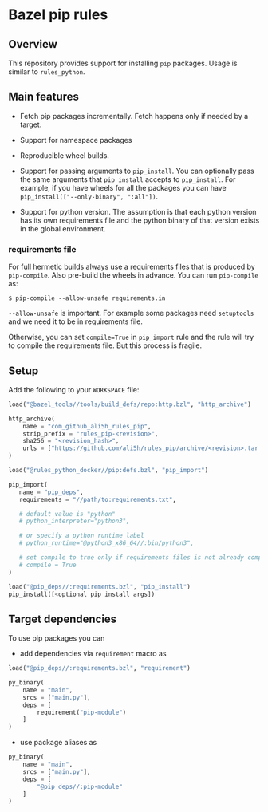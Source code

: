 # Bazel pip rules

## Overview

This repository provides support for installing `pip` packages. Usage
is similar to `rules_python`.

## Main features

- Fetch pip packages incrementally. Fetch happens only if needed by a target.

- Support for namespace packages

- Reproducible wheel builds.

- Support for passing arguments to `pip_install`. You can optionally
  pass the same arguments that `pip install` accepts to
  `pip_install`. For example, if you have wheels for all the packages
  you can have `pip_install(["--only-binary", ":all"])`.

- Support for python version. The assumption is that each python
  version has its own requirements file and the python binary of that
  version exists in the global environment.

### requirements file
For full hermetic builds always use a requirements files
that is produced by `pip-compile`. Also pre-build the wheels in advance.
You can run `pip-compile` as:

  ```
  $ pip-compile --allow-unsafe requirements.in
  ```

`--allow-unsafe` is important. For example some packages need
`setuptools` and we need it to be in requirements file.

Otherwise, you can set `compile=True` in `pip_import` rule and the
rule will try to compile the requirements file. But this process is
fragile.

## Setup

Add the following to your `WORKSPACE` file:

```python
load("@bazel_tools//tools/build_defs/repo:http.bzl", "http_archive")

http_archive(
    name = "com_github_ali5h_rules_pip",
    strip_prefix = "rules_pip-<revision>",
    sha256 = "<revision_hash>",
    urls = ["https://github.com/ali5h/rules_pip/archive/<revision>.tar.gz"],
)

load("@rules_python_docker//pip:defs.bzl", "pip_import")

pip_import(
   name = "pip_deps",
   requirements = "//path/to:requirements.txt",

   # default value is "python"
   # python_interpreter="python3",

   # or specify a python runtime label
   # python_runtime="@python3_x86_64//:bin/python3",

   # set compile to true only if requirements files is not already compiled
   # compile = True
)

load("@pip_deps//:requirements.bzl", "pip_install")
pip_install([<optional pip install args])
```

## Target dependencies

To use pip packages you can

* add dependencies via `requirement` macro as

```python
load("@pip_deps//:requirements.bzl", "requirement")

py_binary(
    name = "main",
    srcs = ["main.py"],
    deps = [
        requirement("pip-module")
    ]
)
```

* use package aliases as

```python
py_binary(
    name = "main",
    srcs = ["main.py"],
    deps = [
        "@pip_deps//:pip-module"
    ]
)
```
